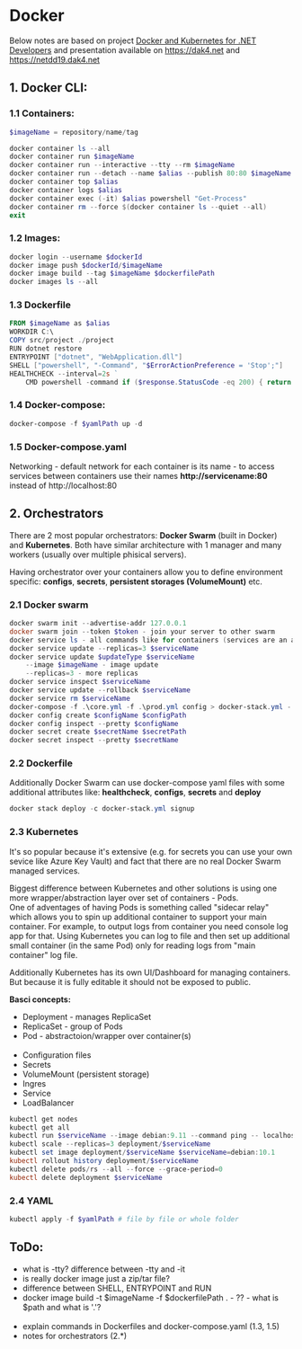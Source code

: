 # Docker
Below notes are based on project [Docker and Kubernetes for .NET Developers](https://github.com/sixeyed/dak4.net) and presentation available on https://dak4.net and https://netdd19.dak4.net

## 1. Docker CLI:

### 1.1 Containers:
``` powershell
$imageName = repository/name/tag

docker container ls --all                                               # list all containers
docker container run $imageName                                         # run container
docker container run --interactive --tty --rm $imageName                #run container in interactive mode and remove it after after closing
docker container run --detach --name $alias --publish 80:80 $imageName  # run container in detached/background mode on port :80
docker container top $alias                                             # check running processes inside container
docker container logs $alias                                            # check contaner logs
docker container exec (-it) $alias powershell "Get-Process"             # execute command inside container
docker container rm --force $(docker container ls --quiet --all)        # remove all containers (even still running)
exit                                                                    # exit container
```

### 1.2 Images:
``` powershell
docker login --username $dockerId                                       # login and push image to docker registry
docker image push $dockerId/$imageName
docker image build --tag $imageName $dockerfilePath                     # build image from Dockerfile
docker images ls --all                                                  # list all images
```
### 1.3 Dockerfile
``` powershell
FROM $imageName as $alias
WORKDIR C:\
COPY src/project ./project
RUN dotnet restore                                                      # ' - is a new line operator
ENTRYPOINT ["dotnet", "WebApplication.dll"]
SHELL ["powershell", "-Command", "$ErrorActionPreference = 'Stop';"]
HEALTHCHECK --interval=2s `                                             #  you can define HEALTHCHECK script that determines if container is ok or not
    CMD powershell -command if ($response.StatusCode -eq 200) { return 0} else {return 1}
```

### 1.4 Docker-compose:
``` powershell
docker-compose -f $yamlPath up -d                                       # run form file, "up" services, run as detached
```

### 1.5 Docker-compose.yaml
Networking - default network for each container is its name - to access services between containers use their names **http://servicename:80** instead of http://localhost:80


## 2. Orchestrators
There are 2 most popular orchestrators: **Docker Swarm** (built in Docker) and **Kubernetes**. Both have similar architecture with 1 manager and many workers (usually over multiple phisical servers).<br>

Having orchestrator over your containers allow you to define environment specific: **configs**, **secrets**, **persistent storages (VolumeMount)** etc.<br> 

### 2.1 Docker swarm
``` powershell
docker swarm init --advertise-addr 127.0.0.1
docker swarm join --token $token - join your server to other swarm
docker service ls - all commands like for containers (services are an abstraction over containers)
docker service update --replicas=3 $serviceName
docker service update $updateType $serviceName
	--image $imageName - image update
	--replicas=3 - more replicas
docker service inspect $serviceName
docker service update --rollback $serviceName
docker service rm $serviceName
docker-compose -f .\core.yml -f .\prod.yml config > docker-stack.yml - join dokcer-compose files
docker config create $configName $configPath
docker config inspect --pretty $configName
docker secret create $secretName $secretPath
docker secret inspect --pretty $secretName
```

### 2.2 Dockerfile
Additionally Docker Swarm can use docker-compose yaml files with some additional attributes like: **healthcheck**, **configs**, **secrets** and **deploy**
``` powershell
docker stack deploy -c docker-stack.yml signup
```

### 2.3 Kubernetes
It's so popular because it's extensive (e.g. for secrets you can use your own sevice like Azure Key Vault) and fact that there are no real Docker Swarm managed services.<br>

Biggest difference between Kubernetes and other solutions is using one more wrapper/abstraction layer over set of containers - Pods.<br> 
One of adventages of having Pods is something called "sidecar relay" which allows you to spin up additional container to support your main container. For example, to output logs from container you need console log app for that. Using Kubernetes you can log to file and then set up additional small container (in the same Pod) only for reading logs from "main container" log file.

Additionally Kubernetes has its own UI/Dashboard for managing containers. But because it is fully editable it should not be exposed to public.

**Basci concepts:**<br>
- Deployment - manages ReplicaSet
- ReplicaSet - group of Pods
- Pod - abstractoion/wrapper over container(s)<br><br>
- Configuration files
- Secrets
- VolumeMount (persistent storage)
- Ingres
- Service
- LoadBalancer

``` powershell
kubectl get nodes
kubectl get all
kubectl run $serviceName --image debian:9.11 --command ping -- localhost
kubectl scale --replicas=3 deployment/$serviceName
kubectl set image deployment/$serviceName $serviceName=debian:10.1
kubectl rollout history deployment/$serviceName
kubectl delete pods/rs --all --force --grace-period=0
kubectl delete deployment $serviceName
```

### 2.4 YAML
``` powershell
kubectl apply -f $yamlPath # file by file or whole folder
```

## ToDo:
- what is -tty? difference between -tty and -it
- is really docker image just a zip/tar file?
- difference between SHELL, ENTRYPOINT and RUN
- docker image build -t $imageName -f $dockerfilePath . - ?? - what is $path and what is '.'?<br><br>
- explain commands in Dockerfiles and docker-compose.yaml (1.3, 1.5)
- notes for orchestrators (2.*)